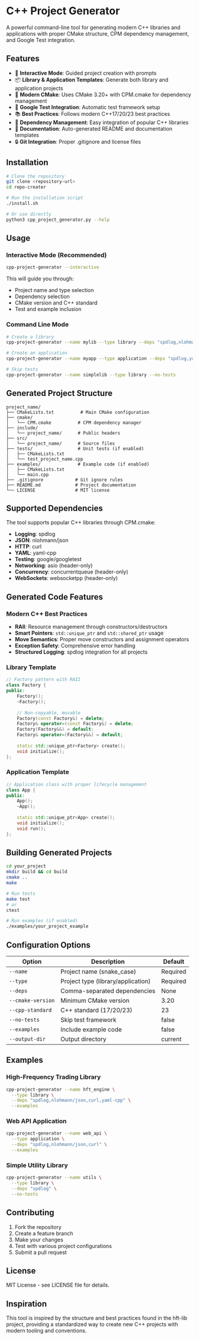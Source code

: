 # C++ Project Generator

A powerful command-line tool for generating modern C++ libraries and applications with proper CMake structure, CPM dependency management, and Google Test integration.

## Features

- 🚀 **Interactive Mode**: Guided project creation with prompts
- 📦 **Library & Application Templates**: Generate both library and application projects
- 🔧 **Modern CMake**: Uses CMake 3.20+ with CPM.cmake for dependency management
- 🧪 **Google Test Integration**: Automatic test framework setup
- 📚 **Best Practices**: Follows modern C++17/20/23 best practices
- 🎯 **Dependency Management**: Easy integration of popular C++ libraries
- 📝 **Documentation**: Auto-generated README and documentation templates
- 🔒 **Git Integration**: Proper .gitignore and license files

## Installation

```bash
# Clone the repository
git clone <repository-url>
cd repo-creater

# Run the installation script
./install.sh

# Or use directly
python3 cpp_project_generator.py --help
```

## Usage

### Interactive Mode (Recommended)

```bash
cpp-project-generator --interactive
```

This will guide you through:
- Project name and type selection
- Dependency selection
- CMake version and C++ standard
- Test and example inclusion

### Command Line Mode

```bash
# Create a library
cpp-project-generator --name mylib --type library --deps "spdlog,nlohmann/json,curl"

# Create an application
cpp-project-generator --name myapp --type application --deps "spdlog,yaml-cpp" --examples

# Skip tests
cpp-project-generator --name simplelib --type library --no-tests
```

## Generated Project Structure

```
project_name/
├── CMakeLists.txt          # Main CMake configuration
├── cmake/
│   └── CPM.cmake          # CPM dependency manager
├── include/
│   └── project_name/      # Public headers
├── src/
│   └── project_name/      # Source files
├── tests/                 # Unit tests (if enabled)
│   ├── CMakeLists.txt
│   └── test_project_name.cpp
├── examples/              # Example code (if enabled)
│   ├── CMakeLists.txt
│   └── main.cpp
├── .gitignore            # Git ignore rules
├── README.md             # Project documentation
└── LICENSE               # MIT license
```

## Supported Dependencies

The tool supports popular C++ libraries through CPM.cmake:

- **Logging**: spdlog
- **JSON**: nlohmann/json
- **HTTP**: curl
- **YAML**: yaml-cpp
- **Testing**: google/googletest
- **Networking**: asio (header-only)
- **Concurrency**: concurrentqueue (header-only)
- **WebSockets**: websocketpp (header-only)

## Generated Code Features

### Modern C++ Best Practices

- **RAII**: Resource management through constructors/destructors
- **Smart Pointers**: `std::unique_ptr` and `std::shared_ptr` usage
- **Move Semantics**: Proper move constructors and assignment operators
- **Exception Safety**: Comprehensive error handling
- **Structured Logging**: spdlog integration for all projects

### Library Template

```cpp
// Factory pattern with RAII
class Factory {
public:
    Factory();
    ~Factory();
    
    // Non-copyable, movable
    Factory(const Factory&) = delete;
    Factory& operator=(const Factory&) = delete;
    Factory(Factory&&) = default;
    Factory& operator=(Factory&&) = default;
    
    static std::unique_ptr<Factory> create();
    void initialize();
};
```

### Application Template

```cpp
// Application class with proper lifecycle management
class App {
public:
    App();
    ~App();
    
    static std::unique_ptr<App> create();
    void initialize();
    void run();
};
```

## Building Generated Projects

```bash
cd your_project
mkdir build && cd build
cmake ..
make

# Run tests
make test
# or
ctest

# Run examples (if enabled)
./examples/your_project_example
```

## Configuration Options

| Option | Description | Default |
|--------|-------------|---------|
| `--name` | Project name (snake_case) | Required |
| `--type` | Project type (library/application) | Required |
| `--deps` | Comma-separated dependencies | None |
| `--cmake-version` | Minimum CMake version | 3.20 |
| `--cpp-standard` | C++ standard (17/20/23) | 23 |
| `--no-tests` | Skip test framework | false |
| `--examples` | Include example code | false |
| `--output-dir` | Output directory | current |

## Examples

### High-Frequency Trading Library

```bash
cpp-project-generator --name hft_engine \
  --type library \
  --deps "spdlog,nlohmann/json,curl,yaml-cpp" \
  --examples
```

### Web API Application

```bash
cpp-project-generator --name web_api \
  --type application \
  --deps "spdlog,nlohmann/json,curl" \
  --examples
```

### Simple Utility Library

```bash
cpp-project-generator --name utils \
  --type library \
  --deps "spdlog" \
  --no-tests
```

## Contributing

1. Fork the repository
2. Create a feature branch
3. Make your changes
4. Test with various project configurations
5. Submit a pull request

## License

MIT License - see LICENSE file for details.

## Inspiration

This tool is inspired by the structure and best practices found in the hft-lib project, providing a standardized way to create new C++ projects with modern tooling and conventions.
